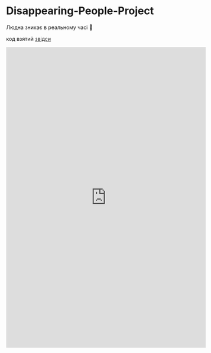 # Disappearing-People-Project
Людна зникає в реальному часі 🤯

код взятий [звідси](https://codepen.io/jasonmayes/pen/GRJqgma)

<iframe width="540" height="812" src="https://www.youtube.com/embed/0LqEuc32uTc" frameborder="0" allow="accelerometer; autoplay; encrypted-media; gyroscope; picture-in-picture" allowfullscreen></iframe>
